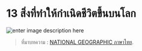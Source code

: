 
13 สิ่งที่ทำให้กำเนิดชีวิตขึ้นบนโลก
===
![enter image description here](https://ngthai.com/app/uploads/2018/03/coverearth.jpg)










> ที่มาบทความ : [NATIONAL GEOGRAPHIC ภาษาไทย](https://ngthai.com/science/8772/13-things-create-life-on-earth/).
<!--stackedit_data:
eyJoaXN0b3J5IjpbLTgxMTQxMTg4NF19
-->